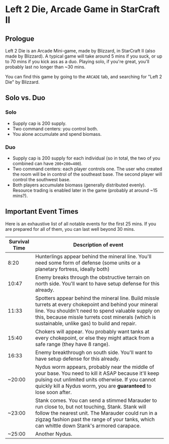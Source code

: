 # Left 2 Die, Arcade Game in StarCraft II

## Prologue

Left 2 Die is an Arcade Mini-game, made by Blizzard, in StarCraft II (also made by Blizzard). A typical game will take around 5 mins if you suck, or up to 70 mins if you kick ass as a duo. Playing solo, if you're great, you'll probably last no longer than ~30 mins.

You can find this game by going to the `ARCADE` tab, and searching for "Left 2 Die" by Blizzard.

## Solo vs. Duo

### Solo

*	Supply cap is 200 supply.
*	Two command centers: you control both.
*	You alone accumulate and spend biomass.

### Duo

*	Supply cap is 200 supply for each individual (so in total, the two of you combined can have `200+200=400`).
*	Two command centers: each player controls one. The user who created the room will be in control of the southeast base. The second player will control the southwest base.
*	Both players accumulate biomass (generally distributed evenly). Resource trading is enabled later in the game (probably at around ~15 mins?).

## Important Event Times

Here is an exhaustive list of all notable events for the first 25 mins. If you are prepared for all of them, you can last well beyond 30 mins.

| Survival Time 	| Description of event 	|
|---	|---	|
| 8:20 | Hunterlings appear behind the mineral line. You'll need some form of defense (some units or a planetary fortress, ideally both) |
| 10:47 | Enemy breaks through the obstructive terrain on north side. You'll want to have setup defense for this already. |
| 11:33 | Spotters appear behind the mineral line. Build missle turrets at every chokepoint and behind your mineral line. You shouldn't need to spend valuable supply on this, because missle turrets cost minerals (which is sustainable, unlike gas) to build and repair. |
| 15:40 | Chokers will appear. You probably want tanks at every chokepoint, or else they might attack from a safe range (they have 8 range). |
| 16:33 | Enemy breakthrough on south side. You'll want to have setup defense for this already. |
| ~20:00 | Nydus worm appears, probably near the middle of your base. You need to kill it ASAP because it'll keep pulsing out unlimited units otherwise. If you cannot quickly kill a Nydus worm, you are **guaranteed** to lose soon after. |
| ~23:00 | Stank comes. You can send a stimmed Marauder to run close to, but not touching, Stank. Stank will follow the nearest unit. The Marauder could run in a zigzag fashion past the range of your tanks, which can whittle down Stank's armored carapace. |
| ~25:00 | Another Nydus. |

<!-- TODO: Slim the above table, and have subsections for strategy on how to handle events -->